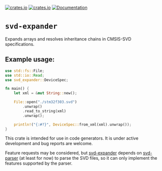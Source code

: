 [![crates.io](https://img.shields.io/crates/d/svd-expander.svg)](https://crates.io/crates/svd-expander)
[![crates.io](https://img.shields.io/crates/v/svd-expander.svg)](https://crates.io/crates/svd-expander)
[![Documentation](https://docs.rs/svd-expander/badge.svg)](https://docs.rs/svd-expander)

# `svd-expander`

Expands arrays and resolves inheritance chains in CMSIS-SVD specifications. 

## Example usage:

```rust
use std::fs::File;
use std::io::Read;
use svd_expander::DeviceSpec;

fn main() {
    let xml = &mut String::new();

    File::open("./stm32f303.svd")
        .unwrap()
        .read_to_string(xml)
        .unwrap();

    println!("{:#?}", DeviceSpec::from_xml(xml).unwrap());
}
```

This crate is intended for use in code generators. It is under active development and bug reports are welcome. 

Feature requests may be considered, but [svd-expander](https://crates.io/crates/svd-expander) depends on [svd-parser](https://crates.io/crates/svd-parser) (at least for now) to parse the SVD files, so it can only implement the features supported by the parser.